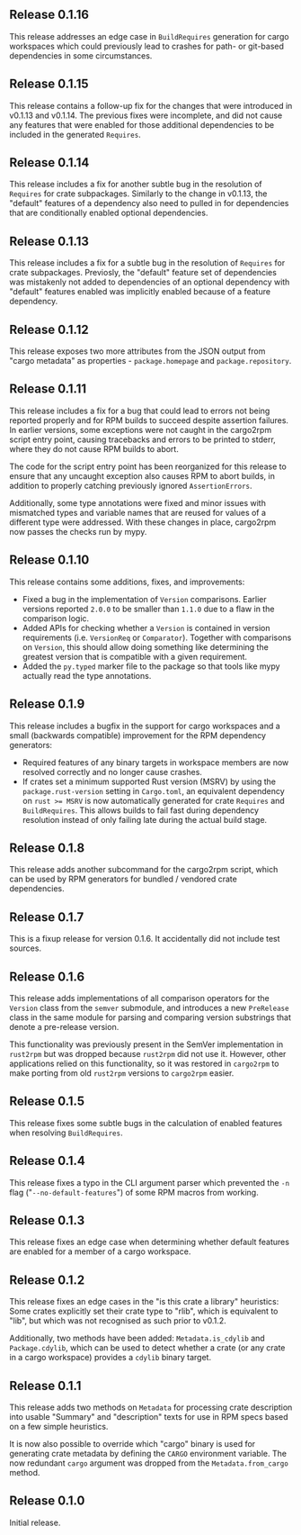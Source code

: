 ## Release 0.1.16

This release addresses an edge case in `BuildRequires` generation for cargo
workspaces which could previously lead to crashes for path- or git-based
dependencies in some circumstances.

## Release 0.1.15

This release contains a follow-up fix for the changes that were introduced
in v0.1.13 and v0.1.14. The previous fixes were incomplete, and did not cause
any features that were enabled for those additional dependencies to be included
in the generated `Requires`.

## Release 0.1.14

This release includes a fix for another subtle bug in the resolution of
`Requires` for crate subpackages. Similarly to the change in v0.1.13, the
"default" features of a dependency also need to pulled in for dependencies
that are conditionally enabled optional dependencies.

## Release 0.1.13

This release includes a fix for a subtle bug in the resolution of `Requires` for
crate subpackages. Previosly, the "default" feature set of dependencies was
mistakenly not added to dependencies of an optional dependency with "default"
features enabled was implicitly enabled because of a feature dependency.

## Release 0.1.12

This release exposes two more attributes from the JSON output from
"cargo metadata" as properties - `package.homepage` and `package.repository`.

## Release 0.1.11

This release includes a fix for a bug that could lead to errors not
being reported properly and for RPM builds to succeed despite assertion
failures. In earlier versions, some exceptions were not caught in
the cargo2rpm script entry point, causing tracebacks and errors to be
printed to stderr, where they do not cause RPM builds to abort.

The code for the script entry point has been reorganized for this release
to ensure that any uncaught exception also causes RPM to abort builds, in
addition to properly catching previously ignored `AssertionErrors`.

Additionally, some type annotations were fixed and minor issues with
mismatched types and variable names that are reused for values of a different
type were addressed. With these changes in place, cargo2rpm now passes the
checks run by mypy.

## Release 0.1.10

This release contains some additions, fixes, and improvements:

- Fixed a bug in the implementation of `Version` comparisons. Earlier
  versions reported `2.0.0` to be smaller than `1.1.0` due to a flaw in
  the comparison logic.
- Added APIs for checking whether a `Version` is contained in version
  requirements (i.e. `VersionReq` or `Comparator`). Together with
  comparisons on `Version`, this should allow doing something like
  determining the greatest version that is compatible with a given
  requirement.
- Added the `py.typed` marker file to the package so that tools like
  mypy actually read the type annotations.

## Release 0.1.9

This release includes a bugfix in the support for cargo workspaces and a
small (backwards compatible) improvement for the RPM dependency generators:

- Required features of any binary targets in workspace members are now
  resolved correctly and no longer cause crashes.
- If crates set a minimum supported Rust version (MSRV) by using the
  `package.rust-version` setting in `Cargo.toml`, an equivalent dependency
  on `rust >= MSRV` is now automatically generated for crate `Requires` and
  `BuildRequires`. This allows builds to fail fast during dependency
  resolution instead of only failing late during the actual build stage.

## Release 0.1.8

This release adds another subcommand for the cargo2rpm script, which can be
used by RPM generators for bundled / vendored crate dependencies.

## Release 0.1.7

This is a fixup release for version 0.1.6. It accidentally did not include
test sources.

## Release 0.1.6

This release adds implementations of all comparison operators for the `Version`
class from the `semver` submodule, and introduces a new `PreRelease` class in
the same module for parsing and comparing version substrings that denote a
pre-release version.

This functionality was previously present in the SemVer implementation in
`rust2rpm` but was dropped because `rust2rpm` did not use it. However, other
applications relied on this functionality, so it was restored in `cargo2rpm`
to make porting from old `rust2rpm` versions to `cargo2rpm` easier.

## Release 0.1.5

This release fixes some subtle bugs in the calculation of enabled features
when resolving `BuildRequires`.

## Release 0.1.4

This release fixes a typo in the CLI argument parser which prevented the
`-n` flag ("`--no-default-features`") of some RPM macros from working.

## Release 0.1.3

This release fixes an edge case when determining whether default features
are enabled for a member of a cargo workspace.

## Release 0.1.2

This release fixes an edge cases in the "is this crate a library" heuristics:
Some crates explicitly set their crate type to "rlib", which is equivalent
to "lib", but which was not recognised as such prior to v0.1.2.

Additionally, two methods have been added: `Metadata.is_cdylib` and
`Package.cdylib`, which can be used to detect whether a crate (or any crate in a
cargo workspace) provides a `cdylib` binary target.

## Release 0.1.1

This release adds two methods on `Metadata` for processing crate description
into usable "Summary" and "description" texts for use in RPM specs based on
a few simple heuristics.

It is now also possible to override which "cargo" binary is used for generating
crate metadata by defining the `CARGO` environment variable. The now redundant
`cargo` argument was dropped from the `Metadata.from_cargo` method.

## Release 0.1.0

Initial release.
